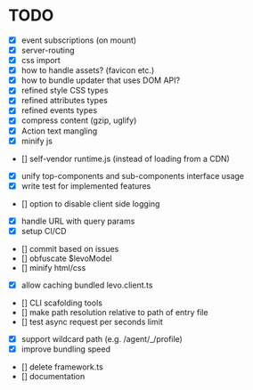 # TODO
- [x] event subscriptions (on mount)
- [x] server-routing
- [x] css import
- [x] how to handle assets? (favicon etc.)
- [x] how to bundle updater that uses DOM API?
- [x] refined style CSS types
- [x] refined attributes types
- [x] refined events types
- [x] compress content (gzip, uglify)
- [x] Action text mangling
- [x] minify js
- [] self-vendor runtime.js (instead of loading from a CDN)
- [x] unify top-components and sub-components interface usage
- [x] write test for implemented features
- [] option to disable client side logging
- [x] handle URL with query params
- [x] setup CI/CD
- [] commit based on issues
- [] obfuscate $levoModel
- [] minify html/css
- [x] allow caching bundled levo.client.ts
- [] CLI scafolding tools
- [] make path resolution relative to path of entry file
- [] test async request per seconds limit
- [x] support wildcard path (e.g. /agent/_/profile)
- [x] improve bundling speed
- [] delete framework.ts
- [] documentation